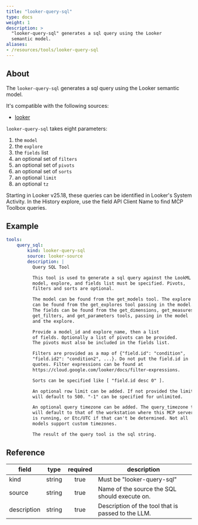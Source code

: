 ```yaml
---
title: "looker-query-sql"
type: docs
weight: 1
description: >
  "looker-query-sql" generates a sql query using the Looker
  semantic model.
aliases:
- /resources/tools/looker-query-sql
---
```


## About

The `looker-query-sql` generates a sql query using the Looker
semantic model.

It's compatible with the following sources:

- [looker](../../sources/looker.md)

`looker-query-sql` takes eight parameters:

1. the `model`
2. the `explore`
3. the `fields` list
4. an optional set of `filters`
5. an optional set of `pivots`
6. an optional set of `sorts`
7. an optional `limit`
8. an optional `tz`

Starting in Looker v25.18, these queries can be identified in Looker's
System Activity. In the History explore, use the field API Client Name
to find MCP Toolbox queries.

## Example

```yaml
tools:
    query_sql:
        kind: looker-query-sql
        source: looker-source
        description: |
          Query SQL Tool

          This tool is used to generate a sql query against the LookML model. The
          model, explore, and fields list must be specified. Pivots,
          filters and sorts are optional.

          The model can be found from the get_models tool. The explore
          can be found from the get_explores tool passing in the model.
          The fields can be found from the get_dimensions, get_measures,
          get_filters, and get_parameters tools, passing in the model
          and the explore.

          Provide a model_id and explore_name, then a list
          of fields. Optionally a list of pivots can be provided.
          The pivots must also be included in the fields list.

          Filters are provided as a map of {"field.id": "condition",
          "field.id2": "condition2", ...}. Do not put the field.id in
          quotes. Filter expressions can be found at
          https://cloud.google.com/looker/docs/filter-expressions.

          Sorts can be specified like [ "field.id desc 0" ].

          An optional row limit can be added. If not provided the limit
          will default to 500. "-1" can be specified for unlimited.

          An optional query timezone can be added. The query_timezone to
          will default to that of the workstation where this MCP server
          is running, or Etc/UTC if that can't be determined. Not all
          models support custom timezones.

          The result of the query tool is the sql string.
```

## Reference

| **field**   | **type** | **required** | **description**                                    |
|-------------|:--------:|:------------:|----------------------------------------------------|
| kind        |  string  |     true     | Must be "looker-query-sql"                         |
| source      |  string  |     true     | Name of the source the SQL should execute on.      |
| description |  string  |     true     | Description of the tool that is passed to the LLM. |
